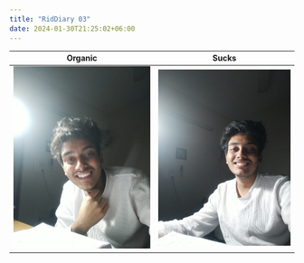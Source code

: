 ```yaml
---
title: "RidDiary 03"
date: 2024-01-30T21:25:02+06:00
---
```


Organic | Sucks
--- | ---
![](/images/organic1.jpg) | ![](/images/organic2.jpg)